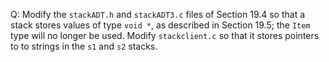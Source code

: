 Q: Modify the `stackADT.h` and `stackADT3.c` files of Section 19.4 so that a
stack stores values of type `void *`, as described in Section 19.5; the `Item`
type will no longer be used. Modify `stackclient.c` so that it stores pointers
to to strings in the `s1` and `s2` stacks.
